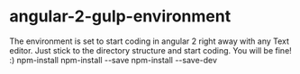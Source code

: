 # angular-2-gulp-environment
The environment is set to start coding in angular 2 right away with any Text editor. Just stick to the directory structure and start coding. You will be fine! :)
npm-install
npm-install --save
npm-install --save-dev
